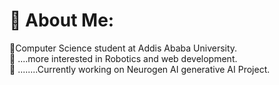 # 💫 About Me:
🔅Computer Science student at Addis Ababa University.<br>🔅 ....more interested in Robotics and web development.<br>🔅 ........Currently working on Neurogen AI generative AI Project.
